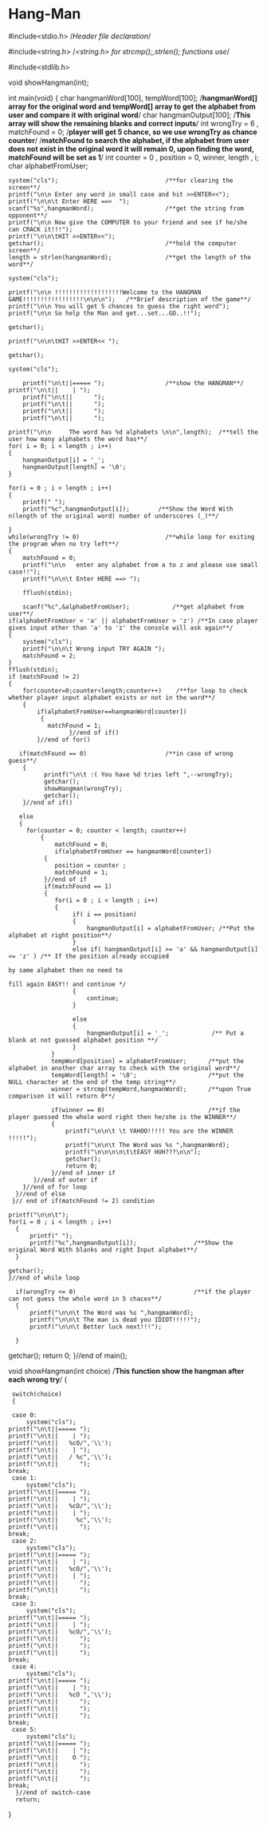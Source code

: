 # Hang-Man
#include<stdio.h>    /*Header file declaration*/

#include<string.h>   /*<string.h> for strcmp();,strlen(); functions use*/

#include<stdlib.h>

void showHangman(int);

int main(void)
{
    char hangmanWord[100], tempWord[100];       /**hangmanWord[] array for the original word and tempWord[] array to get the alphabet from user and compare it with original word**/
    char hangmanOutput[100];                    /**This array will show the remaining blanks and correct inputs**/
    int wrongTry = 6 , matchFound = 0;          /**player will get 5 chance, so we use wrongTry as chance counter**/
                                                /**matchFound to search the alphabet, if the alphabet from user does not exist
                                                in the original word it will remain 0, upon finding the word, matchFound will
                                                be set as 1**/
    int counter = 0 , position = 0, winner, length , i;
    char alphabetFromUser;

    system("cls");                              /**for clearing the screen**/
    printf("\n\n Enter any word in small case and hit >>ENTER<<");
    printf("\n\n\t Enter HERE ==>  ");
    scanf("%s",hangmanWord);                    /**get the string from opponent**/
    printf("\n\n Now give the COMPUTER to your friend and see if he/she can CRACK it!!!");
    printf("\n\n\tHIT >>ENTER<<");
    getchar();                                  /**hold the computer screen**/
    length = strlen(hangmanWord);               /**get the length of the word**/

    system("cls");

    printf("\n\n !!!!!!!!!!!!!!!!!!!Welcome to the HANGMAN GAME!!!!!!!!!!!!!!!!!\n\n\n");   /**Brief description of the game**/
    printf("\n\n You will get 5 chances to guess the right word");
    printf("\n\n So help the Man and get...set...GO..!!");

    getchar();

    printf("\n\n\tHIT >>ENTER<< ");

    getchar();

    system("cls");

        printf("\n\t||===== ");                 /**show the HANGMAN**/
	printf("\n\t||    | ");
        printf("\n\t||      ");
        printf("\n\t||      ");
        printf("\n\t||      ");
        printf("\n\t||      ");

    printf("\n\n     The word has %d alphabets \n\n",length);  /**tell the user how many alphabets the word has**/
    for( i = 0; i < length ; i++)
    {
        hangmanOutput[i] = '_';
        hangmanOutput[length] = '\0';
    }

    for(i = 0 ; i < length ; i++)
    {
        printf(" ");
        printf("%c",hangmanOutput[i]);        /**Show the Word With n(length of the original word) number of underscores (_)**/

    }
    while(wrongTry != 0)                        /**while loop for exiting the program when no try left**/
    {
        matchFound = 0;
        printf("\n\n   enter any alphabet from a to z and please use small case!!");
        printf("\n\n\t Enter HERE ==> ");

	    fflush(stdin);

	    scanf("%c",&alphabetFromUser);            /**get alphabet from user**/
    if(alphabetFromUser < 'a' || alphabetFromUser > 'z') /**In case player gives input other than 'a' to 'z' the console will ask again**/
    {
        system("cls");
        printf("\n\n\t Wrong input TRY AGAIN ");
        matchFound = 2;
    }
    fflush(stdin);
    if (matchFound != 2)
    {
        for(counter=0;counter<length;counter++)    /**for loop to check whether player input alphabet exists or not in the word**/
	    {
		    if(alphabetFromUser==hangmanWord[counter])
		     {
		       matchFound = 1;
                     }//end of if()
            }//end of for()

	   if(matchFound == 0)                      /**in case of wrong guess**/
	    {
     	      printf("\n\t :( You have %d tries left ",--wrongTry);
	          getchar();
              showHangman(wrongTry);
              getchar();
	    }//end of if()

	   else
	   {
	     for(counter = 0; counter < length; counter++)
             {
     	         matchFound = 0;
                 if(alphabetFromUser == hangmanWord[counter])
	          {
     		     position = counter ;
     		     matchFound = 1;
	          }//end of if
    	      if(matchFound == 1)
	          {
                 for(i = 0 ; i < length ; i++)
                 {
                      if( i == position)
                  	  {
                          hangmanOutput[i] = alphabetFromUser; /**Put the alphabet at right position**/
                      }
                      else if( hangmanOutput[i] >= 'a' && hangmanOutput[i] <= 'z' ) /** If the position already occupied
                                                                                  by same alphabet then no need to
                                                                                  fill again EASY!! and continue */
                      {
                          continue;
                  	  }

                      else
                      {
                          hangmanOutput[i] = '_';            /** Put a blank at not guessed alphabet position **/
                      }
                }
                tempWord[position] = alphabetFromUser;      /**put the alphabet in another char array to check with the original word**/
                tempWord[length] = '\0';                    /**put the NULL character at the end of the temp string**/
                winner = strcmp(tempWord,hangmanWord);      /**upon True comparison it will return 0**/

                if(winner == 0)                             /**if the player guessed the whole word right then he/she is the WINNER**/
                {
                    printf("\n\n\t \t YAHOO!!!!! You are the WINNER !!!!!");
                    printf("\n\n\t The Word was %s ",hangmanWord);
                    printf("\n\n\n\n\t\tEASY HUH???\n\n");
                    getchar();
                    return 0;
                }//end of inner if
	       }//end of outer if
	    }//end of for loop
      }//end of else
     }// end of if(matchFound != 2) condition

    printf("\n\n\t");
    for(i = 0 ; i < length ; i++)
      {
          printf(" ");
          printf("%c",hangmanOutput[i]);                /**Show the original Word With blanks and right Input alphabet**/
      }

    getchar();
    }//end of while loop

      if(wrongTry <= 0)                                 /**if the player can not guess the whole word in 5 chaces**/
      {
          printf("\n\n\t The Word was %s ",hangmanWord);
          printf("\n\n\t The man is dead you IDIOT!!!!!");
	      printf("\n\n\t Better luck next!!!");

      }
getchar();
return 0;
}//end of main();



void showHangman(int choice)                            /**This function show the hangman after each wrong try**/
 {

     switch(choice)
     {

     case 0:
         system("cls");
	printf("\n\t||===== ");
	printf("\n\t||    | ");
	printf("\n\t||   %cO/",'\\');
	printf("\n\t||    | ");
	printf("\n\t||   / %c",'\\');
	printf("\n\t||      ");
	break;
     case 1:
         system("cls");
	printf("\n\t||===== ");
	printf("\n\t||    | ");
	printf("\n\t||   %cO/",'\\');
	printf("\n\t||    | ");
	printf("\n\t||     %c",'\\');
	printf("\n\t||      ");
	break;
     case 2:
         system("cls");
	printf("\n\t||===== ");
	printf("\n\t||    | ");
	printf("\n\t||   %cO/",'\\');
	printf("\n\t||    | ");
	printf("\n\t||      ");
	printf("\n\t||      ");
	break;
     case 3:
         system("cls");
	printf("\n\t||===== ");
	printf("\n\t||    | ");
	printf("\n\t||   %cO/",'\\');
	printf("\n\t||      ");
	printf("\n\t||      ");
	printf("\n\t||      ");
	break;
     case 4:
         system("cls");
	printf("\n\t||===== ");
	printf("\n\t||    | ");
	printf("\n\t||   %cO ",'\\');
	printf("\n\t||      ");
	printf("\n\t||      ");
	printf("\n\t||      ");
	break;
     case 5:
         system("cls");
	printf("\n\t||===== ");
	printf("\n\t||    | ");
	printf("\n\t||    O ");
	printf("\n\t||      ");
	printf("\n\t||      ");
	printf("\n\t||      ");
	break;
      }//end of switch-case
      return;
 }

